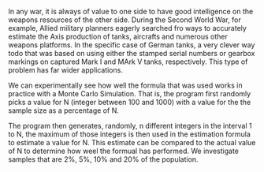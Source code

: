In any war, it is always of value to one side to have good intelligence on the weapons resources of the other side. During the Second World War, for example, Allied military planners eagerly searched fro ways to accurately estimate the Axis production of tanks, aircrafts and numerous other weapons platforms. In the specific case of German tanks, a very clever way todo that was based on using either the stamped serial numbers or gearbox markings on captured Mark I and MArk V tanks, respectively. This type of problem has far wider applications.

We can experimentally see how well the formula that was used works in practice with a Monte Carlo Simulation. That is, the program first randomly picks a value for N (integer between 100 and 1000) with a value for the the sample size as a percentage of N.

The program then generates, randomly, n different integers in the interval 1 to N, the maximum of those integers is then used in the estimation formula to estimate a value for N. This estimate can be compared to the actual value of N to determine how weel the formual has performed. We investigate samples that are 2%, 5%, 10% and 20% of the population.





